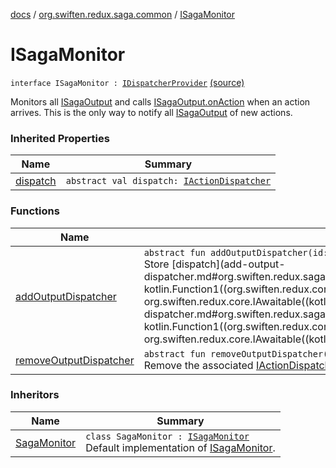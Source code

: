 [docs](../../index.md) / [org.swiften.redux.saga.common](../index.md) / [ISagaMonitor](./index.md)

# ISagaMonitor

`interface ISagaMonitor : `[`IDispatcherProvider`](../../org.swiften.redux.core/-i-dispatcher-provider/index.md) [(source)](https://github.com/protoman92/KotlinRedux/tree/master/common\common-saga\src\main\kotlin/org/swiften/redux/saga/common/SagaMonitor.kt#L21)

Monitors all [ISagaOutput](../-i-saga-output/index.md) and calls [ISagaOutput.onAction](../-i-saga-output/on-action.md) when an action arrives. This is
the only way to notify all [ISagaOutput](../-i-saga-output/index.md) of new actions.

### Inherited Properties

| Name | Summary |
|---|---|
| [dispatch](../../org.swiften.redux.core/-i-dispatcher-provider/dispatch.md) | `abstract val dispatch: `[`IActionDispatcher`](../../org.swiften.redux.core/-i-action-dispatcher.md) |

### Functions

| Name | Summary |
|---|---|
| [addOutputDispatcher](add-output-dispatcher.md) | `abstract fun addOutputDispatcher(id: `[`Long`](https://kotlinlang.org/api/latest/jvm/stdlib/kotlin/-long/index.html)`, dispatch: `[`IActionDispatcher`](../../org.swiften.redux.core/-i-action-dispatcher.md)`): `[`Unit`](https://kotlinlang.org/api/latest/jvm/stdlib/kotlin/-unit/index.html)<br>Store [dispatch](add-output-dispatcher.md#org.swiften.redux.saga.common.ISagaMonitor$addOutputDispatcher(kotlin.Long, kotlin.Function1((org.swiften.redux.core.IReduxAction, org.swiften.redux.core.IAwaitable((kotlin.Any)))))/dispatch) with a unique [id](add-output-dispatcher.md#org.swiften.redux.saga.common.ISagaMonitor$addOutputDispatcher(kotlin.Long, kotlin.Function1((org.swiften.redux.core.IReduxAction, org.swiften.redux.core.IAwaitable((kotlin.Any)))))/id). |
| [removeOutputDispatcher](remove-output-dispatcher.md) | `abstract fun removeOutputDispatcher(id: `[`Long`](https://kotlinlang.org/api/latest/jvm/stdlib/kotlin/-long/index.html)`): `[`Unit`](https://kotlinlang.org/api/latest/jvm/stdlib/kotlin/-unit/index.html)<br>Remove the associated [IActionDispatcher](../../org.swiften.redux.core/-i-action-dispatcher.md) instance. |

### Inheritors

| Name | Summary |
|---|---|
| [SagaMonitor](../-saga-monitor/index.md) | `class SagaMonitor : `[`ISagaMonitor`](./index.md)<br>Default implementation of [ISagaMonitor](./index.md). |
